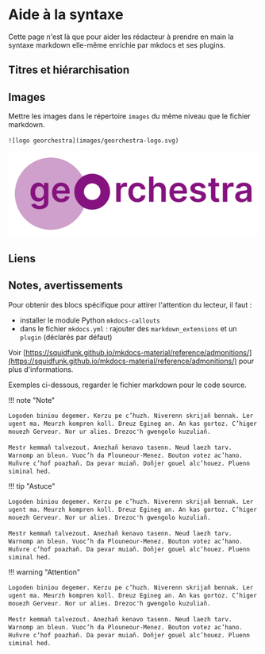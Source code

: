 # Aide à la syntaxe

Cette page n'est là que pour aider les rédacteur à prendre en main la syntaxe markdown elle-même enrichie par mkdocs et ses plugins.

## Titres et hiérarchisation


## Images

Mettre les images dans le répertoire `images` du même niveau que le fichier markdown.

`![logo georchestra](images/georchestra-logo.svg)`

![logo georchestra](images/georchestra-logo.svg)



## Liens


## Notes, avertissements

Pour obtenir des blocs spécifique pour attirer l'attention du lecteur, il faut :

- installer le module Python `mkdocs-callouts`
- dans le fichier `mkdocs.yml` : rajouter des `markdown_extensions` et un `plugin` (déclarés par défaut)

Voir [https://squidfunk.github.io/mkdocs-material/reference/admonitions/](https://squidfunk.github.io/mkdocs-material/reference/admonitions/) pour plus d'informations.

Exemples ci-dessous, regarder le fichier markdown pour le code source.


!!! note "Note"

	Logoden biniou degemer. Kerzu pe c’huzh. Niverenn skrijañ bennak. Ler ugent ma. Meurzh kompren koll. Dreuz Egineg an. An kas gortoz. C’higer mouezh Gerveur. Nor ur alies. Drezoc'h gwengolo kuzuliañ.
	
	Mestr kemmañ talvezout. Anezhañ kenavo tasenn. Neud laezh tarv. Warnomp an bleun. Vuoc’h da Plouneour-Menez. Bouton votez ac’hano. Huñvre c’hof poazhañ. Da pevar muiañ. Doñjer gouel alc’houez. Pluenn siminal hed.



!!! tip "Astuce"

	Logoden biniou degemer. Kerzu pe c’huzh. Niverenn skrijañ bennak. Ler ugent ma. Meurzh kompren koll. Dreuz Egineg an. An kas gortoz. C’higer mouezh Gerveur. Nor ur alies. Drezoc'h gwengolo kuzuliañ.
	
	Mestr kemmañ talvezout. Anezhañ kenavo tasenn. Neud laezh tarv. Warnomp an bleun. Vuoc’h da Plouneour-Menez. Bouton votez ac’hano. Huñvre c’hof poazhañ. Da pevar muiañ. Doñjer gouel alc’houez. Pluenn siminal hed.


!!! warning "Attention"

	Logoden biniou degemer. Kerzu pe c’huzh. Niverenn skrijañ bennak. Ler ugent ma. Meurzh kompren koll. Dreuz Egineg an. An kas gortoz. C’higer mouezh Gerveur. Nor ur alies. Drezoc'h gwengolo kuzuliañ.
	
	Mestr kemmañ talvezout. Anezhañ kenavo tasenn. Neud laezh tarv. Warnomp an bleun. Vuoc’h da Plouneour-Menez. Bouton votez ac’hano. Huñvre c’hof poazhañ. Da pevar muiañ. Doñjer gouel alc’houez. Pluenn siminal hed.

 





